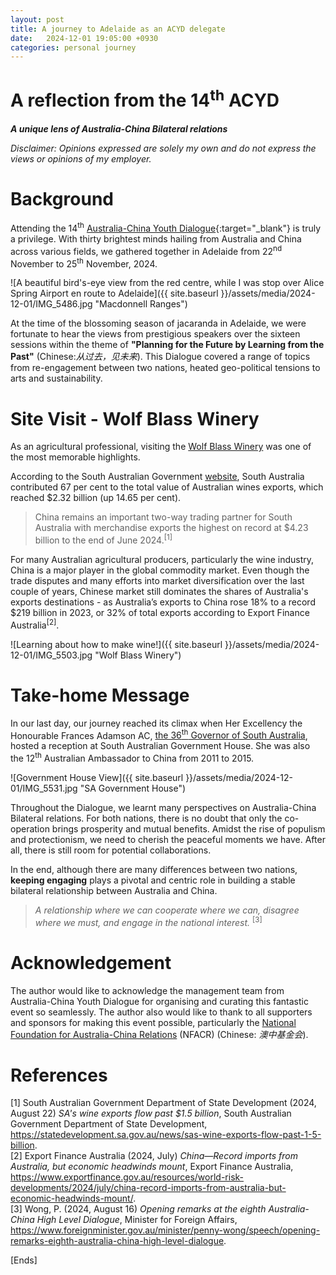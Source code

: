 ```yaml
---
layout: post
title: A journey to Adelaide as an ACYD delegate
date:   2024-12-01 19:05:00 +0930
categories: personal journey
---
```



A reflection from the 14<sup>th</sup> ACYD
==============

***A unique lens of Australia-China Bilateral relations***

_Disclaimer: Opinions expressed are solely my own and do not express the views or opinions of my employer._


# Background

Attending the 14<sup>th</sup> [Australia-China Youth Dialogue](https://www.acyd.org.au/){:target="_blank"} is truly a privilege. With thirty brightest minds hailing from Australia and China across various fields, we gathered together in Adelaide from 22<sup>nd</sup> November to 25<sup>th</sup> November, 2024. <br>

![A beautiful bird's-eye view from the red centre, while I was stop over Alice Spring Airport en route to Adelaide]({{ site.baseurl }}/assets/media/2024-12-01/IMG_5486.jpg "Macdonnell Ranges")


At the time of the blossoming season of jacaranda in Adelaide, we were fortunate to hear the views from prestigious speakers over the sixteen sessions within the theme of **"Planning for the Future by Learning from the Past"** (Chinese:_从过去，见未来_). This Dialogue covered a range of topics from re-engagement between two nations, heated geo-political tensions to arts and sustainability. <br>


# Site Visit - Wolf Blass Winery

As an agricultural professional, visiting the [Wolf Blass Winery](https://www.wolfblass.com/) was one of the most memorable highlights. <br>

According to the South Australian Government [website](https://statedevelopment.sa.gov.au/news/sas-wine-exports-flow-past-1-5-billion), South Australia contributed 67 per cent to the total value of Australian wines exports, which reached $2.32 billion (up 14.65 per cent). <br>

>China remains an important two-way trading partner for South Australia with merchandise exports the highest on record at $4.23 billion to the end of June 2024.<sup>[1]</sup><br>

For many Australian agricultural producers, particularly the wine industry, China is a major player in the global commodity market. Even though the trade disputes and many efforts into market diversification over the last couple of years, Chinese market still dominates the shares of Australia's exports destinations - as Australia’s exports to China rose 18% to a record $219 billion in 2023, or 32% of total exports according to Export Finance Australia<sup>[2]</sup>.


![Learning about how to make wine!]({{ site.baseurl }}/assets/media/2024-12-01/IMG_5503.jpg "Wolf Blass Winery")




# Take-home Message

In our last day, our journey reached its climax when Her Excellency the Honourable Frances Adamson AC, [the 36<sup>th</sup> Governor of South Australia](https://www.governor.sa.gov.au/governor-of-south-australia/about-the-governor), hosted a reception at South Australian Government House. She was also the 12<sup>th</sup> Australian Ambassador to China from 2011 to 2015. <br>

![Government House View]({{ site.baseurl }}/assets/media/2024-12-01/IMG_5531.jpg "SA Government House")

Throughout the Dialogue, we learnt many perspectives on Australia-China Bilateral relations. For both nations, there is no doubt that only the co-operation brings prosperity and mutual benefits. Amidst the rise of populism and protectionism, we need to cherish the peaceful moments we have. After all, there is still room for potential collaborations. 


In the end, although there are many differences between two nations, **keeping engaging** plays a pivotal and centric role in building a stable bilateral relationship between Australia and China. 


>_A relationship where we can cooperate where we can, disagree where we must, and engage in the national interest._ <sup>[3]</sup>



# Acknowledgement 
The author would like to acknowledge the management team from Australia-China Youth Dialogue for organising and curating this fantastic event so seamlessly. The author also would like to thank to all supporters and sponsors for making this event possible, particularly the [National Foundation for Australia-China Relations](https://www.australiachinafoundation.org.au/) (NFACR) (Chinese: _澳中基金会_).



# References
[1] South Australian Government Department of State Development (2024, August 22) _SA's wine exports flow past $1.5 billion_, South Australian Government Department of State Development, https://statedevelopment.sa.gov.au/news/sas-wine-exports-flow-past-1-5-billion. <br>
[2] Export Finance Australia (2024, July) _China—Record imports from Australia, but economic headwinds mount_, Export Finance Australia, https://www.exportfinance.gov.au/resources/world-risk-developments/2024/july/china-record-imports-from-australia-but-economic-headwinds-mount/. <br>
[3] Wong, P. (2024, August 16) _Opening remarks at the eighth Australia-China High Level Dialogue_, Minister for Foreign Affairs, https://www.foreignminister.gov.au/minister/penny-wong/speech/opening-remarks-eighth-australia-china-high-level-dialogue.

[Ends]
